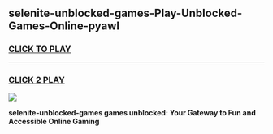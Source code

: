 
## selenite-unblocked-games-Play-Unblocked-Games-Online-pyawl
<h3>
<a href="https://premium76.site?title=selenite-unblocked-games&ref=24A">CLICK TO PLAY</a></h3>
<hr>

<h3>
<a href="https://premium76.site?title=selenite-unblocked-games&ref=24A">CLICK 2 PLAY</a>
  
</h3>

<a href="https://premium76.site?title=selenite-unblocked-games&ref=24A"><img src="https://clearcache.store/games.png"></a>


**selenite-unblocked-games games unblocked: Your Gateway to Fun and Accessible Online Gaming**
